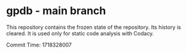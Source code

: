 # gpdb - main branch

This repository contains the frozen state of the repository.
Its history is cleared. It is used only for static code
analysis with Codacy.

Commit Time: 1718328007